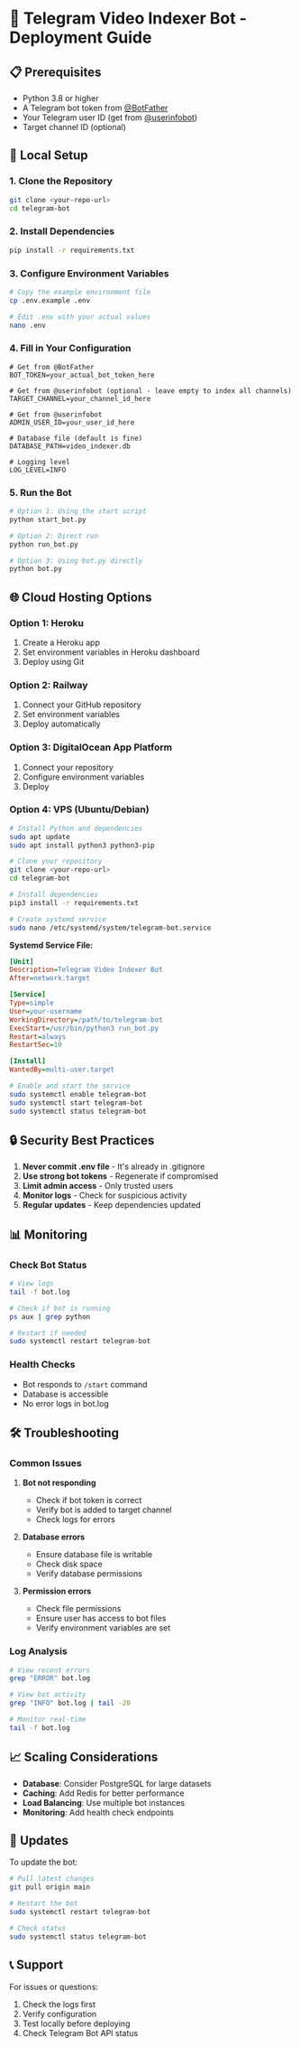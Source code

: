 # 🚀 Telegram Video Indexer Bot - Deployment Guide

## 📋 Prerequisites

- Python 3.8 or higher
- A Telegram bot token from [@BotFather](https://t.me/BotFather)
- Your Telegram user ID (get from [@userinfobot](https://t.me/userinfobot))
- Target channel ID (optional)

## 🔧 Local Setup

### 1. Clone the Repository
```bash
git clone <your-repo-url>
cd telegram-bot
```

### 2. Install Dependencies
```bash
pip install -r requirements.txt
```

### 3. Configure Environment Variables
```bash
# Copy the example environment file
cp .env.example .env

# Edit .env with your actual values
nano .env
```

### 4. Fill in Your Configuration
```env
# Get from @BotFather
BOT_TOKEN=your_actual_bot_token_here

# Get from @userinfobot (optional - leave empty to index all channels)
TARGET_CHANNEL=your_channel_id_here

# Get from @userinfobot
ADMIN_USER_ID=your_user_id_here

# Database file (default is fine)
DATABASE_PATH=video_indexer.db

# Logging level
LOG_LEVEL=INFO
```

### 5. Run the Bot
```bash
# Option 1: Using the start script
python start_bot.py

# Option 2: Direct run
python run_bot.py

# Option 3: Using bot.py directly
python bot.py
```

## 🌐 Cloud Hosting Options

### Option 1: Heroku
1. Create a Heroku app
2. Set environment variables in Heroku dashboard
3. Deploy using Git

### Option 2: Railway
1. Connect your GitHub repository
2. Set environment variables
3. Deploy automatically

### Option 3: DigitalOcean App Platform
1. Connect your repository
2. Configure environment variables
3. Deploy

### Option 4: VPS (Ubuntu/Debian)
```bash
# Install Python and dependencies
sudo apt update
sudo apt install python3 python3-pip

# Clone your repository
git clone <your-repo-url>
cd telegram-bot

# Install dependencies
pip3 install -r requirements.txt

# Create systemd service
sudo nano /etc/systemd/system/telegram-bot.service
```

**Systemd Service File:**
```ini
[Unit]
Description=Telegram Video Indexer Bot
After=network.target

[Service]
Type=simple
User=your-username
WorkingDirectory=/path/to/telegram-bot
ExecStart=/usr/bin/python3 run_bot.py
Restart=always
RestartSec=10

[Install]
WantedBy=multi-user.target
```

```bash
# Enable and start the service
sudo systemctl enable telegram-bot
sudo systemctl start telegram-bot
sudo systemctl status telegram-bot
```

## 🔒 Security Best Practices

1. **Never commit .env file** - It's already in .gitignore
2. **Use strong bot tokens** - Regenerate if compromised
3. **Limit admin access** - Only trusted users
4. **Monitor logs** - Check for suspicious activity
5. **Regular updates** - Keep dependencies updated

## 📊 Monitoring

### Check Bot Status
```bash
# View logs
tail -f bot.log

# Check if bot is running
ps aux | grep python

# Restart if needed
sudo systemctl restart telegram-bot
```

### Health Checks
- Bot responds to `/start` command
- Database is accessible
- No error logs in bot.log

## 🛠️ Troubleshooting

### Common Issues

1. **Bot not responding**
   - Check if bot token is correct
   - Verify bot is added to target channel
   - Check logs for errors

2. **Database errors**
   - Ensure database file is writable
   - Check disk space
   - Verify database permissions

3. **Permission errors**
   - Check file permissions
   - Ensure user has access to bot files
   - Verify environment variables are set

### Log Analysis
```bash
# View recent errors
grep "ERROR" bot.log

# View bot activity
grep "INFO" bot.log | tail -20

# Monitor real-time
tail -f bot.log
```

## 📈 Scaling Considerations

- **Database**: Consider PostgreSQL for large datasets
- **Caching**: Add Redis for better performance
- **Load Balancing**: Use multiple bot instances
- **Monitoring**: Add health check endpoints

## 🔄 Updates

To update the bot:
```bash
# Pull latest changes
git pull origin main

# Restart the bot
sudo systemctl restart telegram-bot

# Check status
sudo systemctl status telegram-bot
```

## 📞 Support

For issues or questions:
1. Check the logs first
2. Verify configuration
3. Test locally before deploying
4. Check Telegram Bot API status

